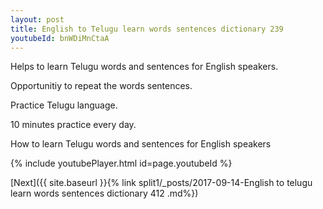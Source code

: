 ```yaml
---
layout: post
title: English to Telugu learn words sentences dictionary 239 
youtubeId: bnWDiMnCtaA
---
```

 
 
Helps to learn Telugu words and sentences for English speakers.

Opportunitiy to repeat the words sentences. 

Practice Telugu language. 
 
10 minutes practice every day. 
 
How to learn Telugu words and sentences for English speakers 
 
{% include youtubePlayer.html id=page.youtubeId %}
 
 
[Next]({{ site.baseurl }}{% link  split1/_posts/2017-09-14-English to telugu learn words sentences dictionary 412 .md%})
 
